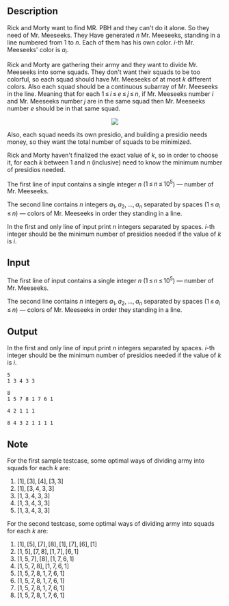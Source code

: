 ## Description

<div><p>Rick and Morty want to find MR. PBH and they can't do it alone. So they need of Mr. Meeseeks. They Have generated <span class="tex-span"><i>n</i></span> Mr. Meeseeks, standing in a line numbered from <span class="tex-span">1</span> to <span class="tex-span"><i>n</i></span>. Each of them has his own color. <span class="tex-span"><i>i</i></span>-th Mr. Meeseeks' color is <span class="tex-span"><i>a</i><sub class="lower-index"><i>i</i></sub></span>. </p><p>Rick and Morty are gathering their army and they want to divide Mr. Meeseeks into some squads. They don't want their squads to be too colorful, so each squad should have Mr. Meeseeks of at most <span class="tex-span"><i>k</i></span> different colors. Also each squad should be a continuous subarray of Mr. Meeseeks in the line. Meaning that for each <span class="tex-span">1 ≤ <i>i</i> ≤ <i>e</i> ≤ <i>j</i> ≤ <i>n</i></span>, if Mr. Meeseeks number <span class="tex-span"><i>i</i></span> and Mr. Meeseeks number <span class="tex-span"><i>j</i></span> are in the same squad then Mr. Meeseeks number <span class="tex-span"><i>e</i></span> should be in that same squad.</p><center> <img class="tex-graphics" src="file://T2Qoed4u.png" style="max-width: 100.0%;max-height: 100.0%;"> </center><p>Also, each squad needs its own presidio, and building a presidio needs money, so they want the total number of squads to be minimized.</p><p>Rick and Morty haven't finalized the exact value of <span class="tex-span"><i>k</i></span>, so in order to choose it, for each <span class="tex-span"><i>k</i></span> between <span class="tex-span">1</span> and <span class="tex-span"><i>n</i></span> (inclusive) need to know the minimum number of presidios needed.</p></div><div class="input-specification"><p>The first line of input contains a single integer <span class="tex-span"><i>n</i></span> (<span class="tex-span">1 ≤ <i>n</i> ≤ 10<sup class="upper-index">5</sup></span>) — number of Mr. Meeseeks.</p><p>The second line contains <span class="tex-span"><i>n</i></span> integers <span class="tex-span"><i>a</i><sub class="lower-index">1</sub>, <i>a</i><sub class="lower-index">2</sub>, ..., <i>a</i><sub class="lower-index"><i>n</i></sub></span> separated by spaces (<span class="tex-span">1 ≤ <i>a</i><sub class="lower-index"><i>i</i></sub> ≤ <i>n</i></span>) — colors of Mr. Meeseeks in order they standing in a line.</p></div><div class="output-specification"><p>In the first and only line of input print <span class="tex-span"><i>n</i></span> integers separated by spaces. <span class="tex-span"><i>i</i></span>-th integer should be the minimum number of presidios needed if the value of <span class="tex-span"><i>k</i></span> is <span class="tex-span"><i>i</i></span>.</p></div>

## Input

<p>The first line of input contains a single integer <span class="tex-span"><i>n</i></span> (<span class="tex-span">1 ≤ <i>n</i> ≤ 10<sup class="upper-index">5</sup></span>) — number of Mr. Meeseeks.</p><p>The second line contains <span class="tex-span"><i>n</i></span> integers <span class="tex-span"><i>a</i><sub class="lower-index">1</sub>, <i>a</i><sub class="lower-index">2</sub>, ..., <i>a</i><sub class="lower-index"><i>n</i></sub></span> separated by spaces (<span class="tex-span">1 ≤ <i>a</i><sub class="lower-index"><i>i</i></sub> ≤ <i>n</i></span>) — colors of Mr. Meeseeks in order they standing in a line.</p>

## Output

<p>In the first and only line of input print <span class="tex-span"><i>n</i></span> integers separated by spaces. <span class="tex-span"><i>i</i></span>-th integer should be the minimum number of presidios needed if the value of <span class="tex-span"><i>k</i></span> is <span class="tex-span"><i>i</i></span>.</p>





```input1
5
1 3 4 3 3

```




```input2
8
1 5 7 8 1 7 6 1

```




```output1
4 2 1 1 1 

```




```output2
8 4 3 2 1 1 1 1 

```



## Note

<p>For the first sample testcase, some optimal ways of dividing army into squads for each <span class="tex-span"><i>k</i></span> are:</p><ol> <li> <span class="tex-span">[1], [3], [4], [3, 3]</span> </li><li> <span class="tex-span">[1], [3, 4, 3, 3]</span> </li><li> <span class="tex-span">[1, 3, 4, 3, 3]</span> </li><li> <span class="tex-span">[1, 3, 4, 3, 3]</span> </li><li> <span class="tex-span">[1, 3, 4, 3, 3]</span> </li></ol><p>For the second testcase, some optimal ways of dividing army into squads for each <span class="tex-span"><i>k</i></span> are:</p><ol> <li> <span class="tex-span">[1], [5], [7], [8], [1], [7], [6], [1]</span> </li><li> <span class="tex-span">[1, 5], [7, 8], [1, 7], [6, 1]</span> </li><li> <span class="tex-span">[1, 5, 7], [8], [1, 7, 6, 1]</span> </li><li> <span class="tex-span">[1, 5, 7, 8], [1, 7, 6, 1]</span> </li><li> <span class="tex-span">[1, 5, 7, 8, 1, 7, 6, 1]</span> </li><li> <span class="tex-span">[1, 5, 7, 8, 1, 7, 6, 1]</span> </li><li> <span class="tex-span">[1, 5, 7, 8, 1, 7, 6, 1]</span> </li><li> <span class="tex-span">[1, 5, 7, 8, 1, 7, 6, 1]</span> </li></ol>
